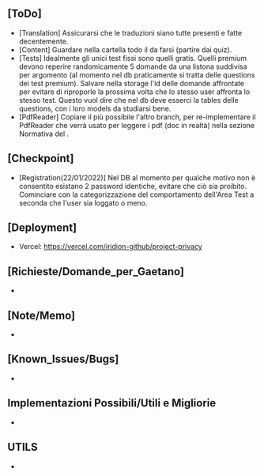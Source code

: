 ## [ToDo]
- [Translation] Assicurarsi che le traduzioni siano tutte presenti e fatte decentemente.
- [Content] Guardare nella cartella todo il da farsi (partire dai quiz).
- [Tests] Idealmente gli unici test fissi sono quelli gratis. Quelli premium devono reperire randomicamente 5 domande da una listona suddivisa per argomento (al momento nel db praticamente si tratta delle questions dei test premium). Salvare nella storage l'id delle domande affrontate per evitare di riproporle la prossima volta che lo stesso user affronta lo stesso test. Questo vuol dire che nel db deve esserci la tables delle questions, con i loro models da studiarsi bene. 
- [PdfReader] Copiare il più possibile l'altro branch, per re-implementare il PdfReader che verrà usato per leggere i pdf (doc in realtà) nella sezione Normativa del <RightMenu />.

## [Checkpoint]
- [Registration(22/01/2022)] Nel DB al momento per qualche motivo non è consentito esistano 2 password identiche, evitare che ciò sia proibito. Cominciare con la categorizzazione del comportamento dell'Area Test a seconda che l'user sia loggato o meno. 
## [Deployment]
- Vercel: https://vercel.com/iridion-github/project-privacy

## [Richieste/Domande_per_Gaetano]
-
## [Note/Memo]
- 
## [Known_Issues/Bugs]
-
## Implementazioni Possibili/Utili e Migliorie
- 

## UTILS
- 